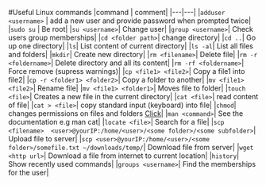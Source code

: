#Useful Linux commands
|command | comment|
|---|---|
|`adduser <username>` | add a new user and provide password when prompted twice|
|`sudo su` | Be root|
|`su <username>`| Change user|
|`group <username>`| Check users group memberships|
|`cd <folder path>`| change directory|
|`cd ..`| Go up one directory|
|`ls`| List content of current directory|
|`ls -al`| List all files and folders|
|`mkdir`| Create new directory|
|`rm <filename>`| Delete file|
|`rm -r <foldername>`| Delete directory and all its content|
|`rm -rf <foldername>`| Force remove (supress warnings)|
|`cp <file1> <file2>`| Copy a file1 into file2|
|`cp -r <folder1> <folder2>`| Copy a folder to another|
|`mv <file1> <file2>`| Rename file|
|`mv <file1> <folder1>`| Moves file to folder|
|`touch <file>`| Creates a new file in the current directory|
|`cat <file>`| read content of file|
|`cat > <file>`| copy standard input (keyboard) into file|
|`chmod`| changes permissions on files and folders [Click](http://www.computerhope.com/unix/uchmod.htm)|
|`man <command>`| See the documentation e.g man cat|
|`locate <file>`| Search for a file|
|`scp <filename>  <user>@yourIP:/home/<user>/<some folder>/<some subfolder>`| Upload file to server|
|`scp <user>@yourIP:/home/<user>/<some folder>/somefile.txt ~/downloads/temp/`| Download file from server|
|`wget <http url>`| Download a file from internet to current location|
|`history`| Show recently used commands|
|`groups <username>`| Find the memberships for the user|